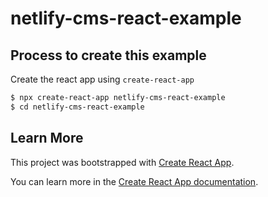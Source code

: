 # netlify-cms-react-example

## Process to create this example

Create the react app using `create-react-app`

```bash
$ npx create-react-app netlify-cms-react-example
$ cd netlify-cms-react-example 
```

## Learn More

This project was bootstrapped with [Create React App](https://github.com/facebook/create-react-app).

You can learn more in the [Create React App documentation](https://facebook.github.io/create-react-app/docs/getting-started).
